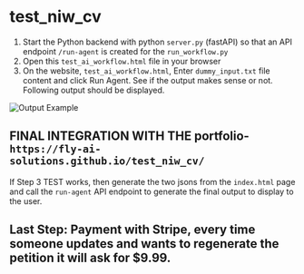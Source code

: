 # test_niw_cv

1. Start the Python backend with python ``server.py`` (fastAPI) so that an API endpoint ``/run-agent`` is created for the ``run_workflow.py``
2. Open this ``test_ai_workflow.html`` file in your browser
3. On the website, ``test_ai_workflow.html``, Enter ``dummy_input.txt`` file content and click Run Agent. See if the output makes sense or not. Following output should be displayed.

![Output Example](TEST.png)
## FINAL INTEGRATION WITH THE portfolio- ``https://fly-ai-solutions.github.io/test_niw_cv/``

If Step 3 TEST works, then generate the two jsons from the ``index.html`` page and call the ``run-agent`` API endpoint to generate the final output to display to the user.


## Last Step: Payment with Stripe, every time someone updates and wants to regenerate the petition it will ask for $9.99.





